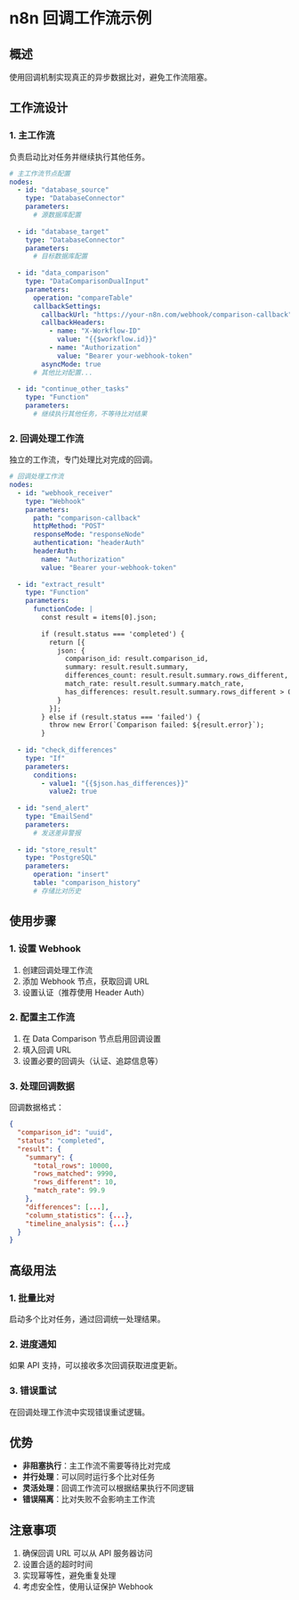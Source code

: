 # n8n 回调工作流示例

## 概述
使用回调机制实现真正的异步数据比对，避免工作流阻塞。

## 工作流设计

### 1. 主工作流
负责启动比对任务并继续执行其他任务。

```yaml
# 主工作流节点配置
nodes:
  - id: "database_source"
    type: "DatabaseConnector"
    parameters:
      # 源数据库配置
      
  - id: "database_target"
    type: "DatabaseConnector"
    parameters:
      # 目标数据库配置
      
  - id: "data_comparison"
    type: "DataComparisonDualInput"
    parameters:
      operation: "compareTable"
      callbackSettings:
        callbackUrl: "https://your-n8n.com/webhook/comparison-callback"
        callbackHeaders:
          - name: "X-Workflow-ID"
            value: "{{$workflow.id}}"
          - name: "Authorization"
            value: "Bearer your-webhook-token"
        asyncMode: true
      # 其他比对配置...
      
  - id: "continue_other_tasks"
    type: "Function"
    parameters:
      # 继续执行其他任务，不等待比对结果
```

### 2. 回调处理工作流
独立的工作流，专门处理比对完成的回调。

```yaml
# 回调处理工作流
nodes:
  - id: "webhook_receiver"
    type: "Webhook"
    parameters:
      path: "comparison-callback"
      httpMethod: "POST"
      responseMode: "responseNode"
      authentication: "headerAuth"
      headerAuth:
        name: "Authorization"
        value: "Bearer your-webhook-token"
        
  - id: "extract_result"
    type: "Function"
    parameters:
      functionCode: |
        const result = items[0].json;
        
        if (result.status === 'completed') {
          return [{
            json: {
              comparison_id: result.comparison_id,
              summary: result.result.summary,
              differences_count: result.result.summary.rows_different,
              match_rate: result.result.summary.match_rate,
              has_differences: result.result.summary.rows_different > 0
            }
          }];
        } else if (result.status === 'failed') {
          throw new Error(`Comparison failed: ${result.error}`);
        }
        
  - id: "check_differences"
    type: "If"
    parameters:
      conditions:
        - value1: "{{$json.has_differences}}"
          value2: true
          
  - id: "send_alert"
    type: "EmailSend"
    parameters:
      # 发送差异警报
      
  - id: "store_result"
    type: "PostgreSQL"
    parameters:
      operation: "insert"
      table: "comparison_history"
      # 存储比对历史
```

## 使用步骤

### 1. 设置 Webhook
1. 创建回调处理工作流
2. 添加 Webhook 节点，获取回调 URL
3. 设置认证（推荐使用 Header Auth）

### 2. 配置主工作流
1. 在 Data Comparison 节点启用回调设置
2. 填入回调 URL
3. 设置必要的回调头（认证、追踪信息等）

### 3. 处理回调数据
回调数据格式：
```json
{
  "comparison_id": "uuid",
  "status": "completed",
  "result": {
    "summary": {
      "total_rows": 10000,
      "rows_matched": 9990,
      "rows_different": 10,
      "match_rate": 99.9
    },
    "differences": [...],
    "column_statistics": {...},
    "timeline_analysis": {...}
  }
}
```

## 高级用法

### 1. 批量比对
启动多个比对任务，通过回调统一处理结果。

### 2. 进度通知
如果 API 支持，可以接收多次回调获取进度更新。

### 3. 错误重试
在回调处理工作流中实现错误重试逻辑。

## 优势
- **非阻塞执行**：主工作流不需要等待比对完成
- **并行处理**：可以同时运行多个比对任务
- **灵活处理**：回调工作流可以根据结果执行不同逻辑
- **错误隔离**：比对失败不会影响主工作流

## 注意事项
1. 确保回调 URL 可以从 API 服务器访问
2. 设置合适的超时时间
3. 实现幂等性，避免重复处理
4. 考虑安全性，使用认证保护 Webhook